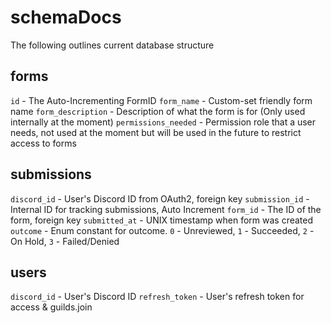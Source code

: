 # schemaDocs
The following outlines current database structure

## forms
`id` - The Auto-Incrementing FormID
`form_name` - Custom-set friendly form name
`form_description` - Description of what the form is for (Only used internally at the moment)
`permissions_needed` - Permission role that a user needs, not used at the moment but will be used in the future to restrict access to forms

## submissions
`discord_id` - User's Discord ID from OAuth2, foreign key
`submission_id` - Internal ID for tracking submissions, Auto Increment
`form_id` - The ID of the form, foreign key
`submitted_at` - UNIX timestamp when form was created
`outcome` - Enum constant for outcome. `0` - Unreviewed, `1` - Succeeded, `2` - On Hold, `3` - Failed/Denied

## users
`discord_id` - User's Discord ID
`refresh_token` - User's refresh token for access & guilds.join